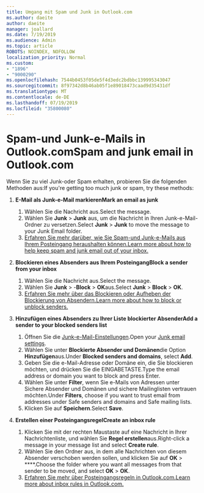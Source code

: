 ```yaml
---
title: Umgang mit Spam und Junk in Outlook.com
ms.author: daeite
author: daeite
manager: joallard
ms.date: 7/19/2019
ms.audience: Admin
ms.topic: article
ROBOTS: NOINDEX, NOFOLLOW
localization_priority: Normal
ms.custom:
- "1896"
- "9000290"
ms.openlocfilehash: 7544b0453f05de5f4d3edc2bdbbc139995343047
ms.sourcegitcommit: 8f97342d8b46ab05f1e89018473caad9d35431df
ms.translationtype: MT
ms.contentlocale: de-DE
ms.lasthandoff: 07/19/2019
ms.locfileid: "35800080"
---
```

# <a name="spam-and-junk-email-in-outlookcom"></a><span data-ttu-id="28442-102">Spam-und Junk-e-Mails in Outlook.com</span><span class="sxs-lookup"><span data-stu-id="28442-102">Spam and junk email in Outlook.com</span></span>

<span data-ttu-id="28442-103">Wenn Sie zu viel Junk-oder Spam erhalten, probieren Sie die folgenden Methoden aus:</span><span class="sxs-lookup"><span data-stu-id="28442-103">If you're getting too much junk or spam, try these methods:</span></span>

1. <span data-ttu-id="28442-104">**E-Mail als Junk-e-Mail markieren**</span><span class="sxs-lookup"><span data-stu-id="28442-104">**Mark an email as junk**</span></span>
    1. <span data-ttu-id="28442-105">Wählen Sie die Nachricht aus.</span><span class="sxs-lookup"><span data-stu-id="28442-105">Select the message.</span></span>
    1. <span data-ttu-id="28442-106">Wählen Sie **Junk** > **Junk** aus, um die Nachricht in Ihren Junk-e-Mail-Ordner zu versetzen.</span><span class="sxs-lookup"><span data-stu-id="28442-106">Select **Junk** > **Junk** to move the message to your Junk Email folder.</span></span>
    1. [<span data-ttu-id="28442-107">Erfahren Sie mehr darüber, wie Sie Spam-und Junk-e-Mails aus Ihrem Posteingang heraushalten können.</span><span class="sxs-lookup"><span data-stu-id="28442-107">Learn more about how to help keep spam and junk email out of your inbox.</span></span>](https://support.office.com/article/a3ece97b-82f8-4a5e-9ac3-e92fa6427ae4?wt.mc_id=Office_Outlook_com_Alchemy)

1. <span data-ttu-id="28442-108">**Blockieren eines Absenders aus Ihrem Posteingang**</span><span class="sxs-lookup"><span data-stu-id="28442-108">**Block a sender from your inbox**</span></span>
    1. <span data-ttu-id="28442-109">Wählen Sie die Nachricht aus.</span><span class="sxs-lookup"><span data-stu-id="28442-109">Select the message.</span></span>
    1. <span data-ttu-id="28442-110">Wählen Sie **Junk** > -**Block** > **OK**aus.</span><span class="sxs-lookup"><span data-stu-id="28442-110">Select **Junk** > **Block** > **OK**.</span></span>
    1. [<span data-ttu-id="28442-111">Erfahren Sie mehr über das Blockieren oder Aufheben der Blockierung von Absendern.</span><span class="sxs-lookup"><span data-stu-id="28442-111">Learn more about how to block or unblock senders.</span></span>](https://support.office.com/article/afba1c94-77bb-4f50-8b85-057cf52f4d5e?wt.mc_id=Office_Outlook_com_Alchemy)

1. <span data-ttu-id="28442-112">**Hinzufügen eines Absenders zu Ihrer Liste blockierter Absender**</span><span class="sxs-lookup"><span data-stu-id="28442-112">**Add a sender to your blocked senders list**</span></span>
    1. <span data-ttu-id="28442-113">Öffnen Sie die [Junk-e-Mail-Einstellungen](https://outlook.live.com/mail/options/mail/junkEmail/blockedSendersAndDomainsV2).</span><span class="sxs-lookup"><span data-stu-id="28442-113">Open your [Junk email settings](https://outlook.live.com/mail/options/mail/junkEmail/blockedSendersAndDomainsV2).</span></span>
    1. <span data-ttu-id="28442-114">Wählen Sie unter **Blockierte Absender und Domänen**die Option **Hinzufügen**aus.</span><span class="sxs-lookup"><span data-stu-id="28442-114">Under **Blocked senders and domains**, select **Add**.</span></span>
    1. <span data-ttu-id="28442-115">Geben Sie die e-Mail-Adresse oder Domäne ein, die Sie blockieren möchten, und drücken Sie die EINGABETASTE.</span><span class="sxs-lookup"><span data-stu-id="28442-115">Type the email address or domain you want to block and press Enter.</span></span>
    1. <span data-ttu-id="28442-116">Wählen Sie unter **Filter**, wenn Sie e-Mails von Adressen unter Sichere Absender und Domänen und sichere Mailinglisten vertrauen möchten.</span><span class="sxs-lookup"><span data-stu-id="28442-116">Under **Filters**, choose if you want to trust email from addresses under Safe senders and domains and Safe mailing lists.</span></span>
    1. <span data-ttu-id="28442-117">Klicken Sie auf **Speichern**.</span><span class="sxs-lookup"><span data-stu-id="28442-117">Select **Save**.</span></span>

1. <span data-ttu-id="28442-118">**Erstellen einer Posteingangsregel**</span><span class="sxs-lookup"><span data-stu-id="28442-118">**Create an inbox rule**</span></span>
    1. <span data-ttu-id="28442-119">Klicken Sie mit der rechten Maustaste auf eine Nachricht in Ihrer Nachrichtenliste, und wählen Sie **Regel erstellen**aus.</span><span class="sxs-lookup"><span data-stu-id="28442-119">Right-click a message in your message list and select **Create rule**.</span></span>
    1. <span data-ttu-id="28442-120">Wählen Sie den Ordner aus, in dem alle Nachrichten von diesem Absender verschoben werden sollen, und klicken Sie auf **OK** > \*\*\*\*.</span><span class="sxs-lookup"><span data-stu-id="28442-120">Choose the folder where you want all messages from that sender to be moved, and select **OK** > **OK**.</span></span>
    1. [<span data-ttu-id="28442-121">Erfahren Sie mehr über Posteingangsregeln in Outlook.com.</span><span class="sxs-lookup"><span data-stu-id="28442-121">Learn more about inbox rules in Outlook.com.</span></span>](https://support.office.com/article/4b094371-a5d7-49bd-8b1b-4e4896a7cc5d?wt.mc_id=Office_Outlook_com_Alchemy)